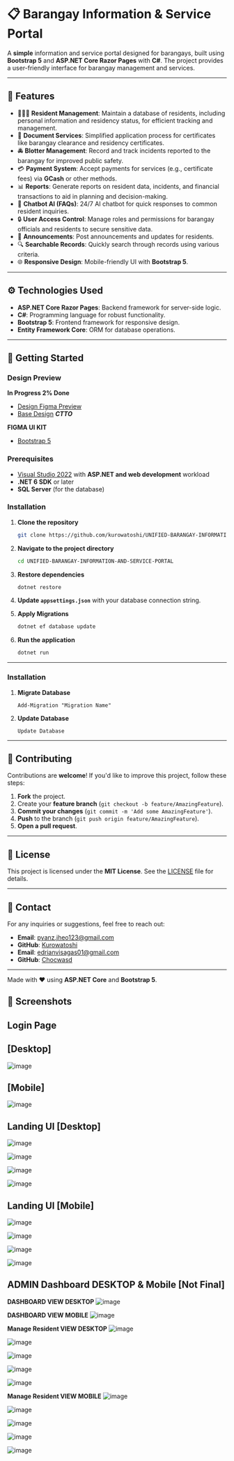 # 📋 Barangay Information & Service Portal

A **simple** information and service portal designed for barangays, built using **Bootstrap 5** and **ASP.NET Core Razor Pages** with **C#**. The project provides a user-friendly interface for barangay management and services.

---

## 🌟 Features

- 🧑‍🤝‍🧑 **Resident Management**: Maintain a database of residents, including personal information and residency status, for efficient tracking and management.
- 📄 **Document Services**: Simplified application process for certificates like barangay clearance and residency certificates.
- 🚔 **Blotter Management**: Record and track incidents reported to the barangay for improved public safety.
- 💳 **Payment System**: Accept payments for services (e.g., certificate fees) via **GCash** or other methods.
- 📊 **Reports**: Generate reports on resident data, incidents, and financial transactions to aid in planning and decision-making.
- 🤖 **Chatbot AI (FAQs)**: 24/7 AI chatbot for quick responses to common resident inquiries.
- 🔒 **User Access Control**: Manage roles and permissions for barangay officials and residents to secure sensitive data.
- 📝 **Announcements**: Post announcements and updates for residents.
- 🔍 **Searchable Records**: Quickly search through records using various criteria.
- 🌐 **Responsive Design**: Mobile-friendly UI with **Bootstrap 5**.

---

## ⚙️ Technologies Used

- **ASP.NET Core Razor Pages**: Backend framework for server-side logic.
- **C#**: Programming language for robust functionality.
- **Bootstrap 5**: Frontend framework for responsive design.
- **Entity Framework Core**: ORM for database operations.

---

## 🚀 Getting Started

### Design Preview

**In Progress 2% Done**
- [Design Figma Preview](https://www.figma.com/design/YlCFxMn6JjdnLNJZDtsBIR/Untitled?node-id=0-1&t=gMvCCkNUz1iYTphq-1)
- [Base Design](https://colorlib.com/polygon/adminator/) ***CTTO***
  
**FIGMA UI KIT**
- [Bootstrap 5](https://www.figma.com/design/lCZbrjorAYSOZDnw6WugEO/Bootstrap-5-Design-System---UI-Kit-(Community)?node-id=3-193136&node-type=canvas&t=PKYyhlf7yGxRhZPM-0)

### Prerequisites

- [Visual Studio 2022](https://visualstudio.microsoft.com/) with **ASP.NET and web development** workload
- **.NET 6 SDK** or later
- **SQL Server** (for the database)

### Installation

1. **Clone the repository**
    ```bash
    git clone https://github.com/kurowatoshi/UNIFIED-BARANGAY-INFORMATION-AND-SERVICE-PORTAL.git
    ```
2. **Navigate to the project directory**
    ```bash
    cd UNIFIED-BARANGAY-INFORMATION-AND-SERVICE-PORTAL
    ```
3. **Restore dependencies**
    ```bash
    dotnet restore
    ```
4. **Update `appsettings.json`** with your database connection string.

5. **Apply Migrations**
    ```bash
    dotnet ef database update
    ```

6. **Run the application**
    ```bash
    dotnet run
    ```

---
### Installation

1. **Migrate Database**
    ```package manager console
    Add-Migration "Migration Name"
    ```
2. **Update Database**
    ```package manager console
    Update Database
    ```

---

## 🤝 Contributing

Contributions are **welcome**! If you'd like to improve this project, follow these steps:

1. **Fork** the project.
2. Create your **feature branch** (`git checkout -b feature/AmazingFeature`).
3. **Commit your changes** (`git commit -m 'Add some AmazingFeature'`).
4. **Push** to the branch (`git push origin feature/AmazingFeature`).
5. **Open a pull request**.

---

## 📝 License

This project is licensed under the **MIT License**. See the [LICENSE](LICENSE) file for details.

---

## 📧 Contact

For any inquiries or suggestions, feel free to reach out:

- **Email**: pyanz.jheo123@gmail.com
- **GitHub**: [Kurowatoshi](https://github.com/kurowatoshi)
- **Email**: edrianvisagas01@gmail.com
- **GitHub**: [Chocwasd](https://github.com/Chocwasd)
---

Made with ❤️ using **ASP.NET Core** and **Bootstrap 5**.

## 📸 Screenshots

## Login Page
## [Desktop]
![image](https://github.com/user-attachments/assets/3c845123-000a-4c55-8641-169d9e32a768)
## [Mobile]
![image](https://github.com/user-attachments/assets/d1ee1fbb-b83c-4e38-b220-7455e57b034c)

## Landing UI [Desktop]

![image](https://github.com/user-attachments/assets/affaeecf-3bab-4691-9b5f-ac3276bf7445)

![image](https://github.com/user-attachments/assets/1db7612b-39fa-4116-b68f-5075c3235bac)

![image](https://github.com/user-attachments/assets/5c973114-200b-4e1c-ae40-9df14731797d)

![image](https://github.com/user-attachments/assets/2882faff-4b39-49ea-8c14-4a30acbf2f59)

## Landing UI [Mobile]
![image](https://github.com/user-attachments/assets/89e2e1a3-26e5-4c8a-b02a-374a3c2453af)

![image](https://github.com/user-attachments/assets/4a418517-7c6f-47bf-ac11-5a8c49962cbf)

![image](https://github.com/user-attachments/assets/5311a61a-dd75-4049-a7c3-df435013f3bb)

![image](https://github.com/user-attachments/assets/4d65b6df-ebc4-4fc9-a410-9545a9c64772)


## ADMIN Dashboard DESKTOP & Mobile [Not Final]

**DASHBOARD VIEW DESKTOP**
![image](https://github.com/user-attachments/assets/bdabdcda-8e77-4547-955a-6dbe72b917a7)

**DASHBOARD VIEW MOBILE**
![image](https://github.com/user-attachments/assets/87a1d11d-064b-4528-812e-c4f30f2b1f16)

**Manage Resident VIEW DESKTOP**
![image](https://github.com/user-attachments/assets/9395f8b0-c3c3-413b-a42e-212d7177dafc)

![image](https://github.com/user-attachments/assets/3a2b5d09-5fb8-4d66-b44e-3b69deb286a0)

![image](https://github.com/user-attachments/assets/0d18cfd5-9359-4efc-af22-501a73332206)

![image](https://github.com/user-attachments/assets/70154315-a1a5-4c8c-9b76-f2995c8132be)

![image](https://github.com/user-attachments/assets/63600f10-ddb5-4a15-9518-78fd2006cdb7)


**Manage Resident VIEW MOBILE**
![image](https://github.com/user-attachments/assets/d28e9a34-359a-4110-b556-711eb103a2e3)

![image](https://github.com/user-attachments/assets/276ebe2c-37e6-41bb-90a1-74046ef7532f)

![image](https://github.com/user-attachments/assets/73cfec07-4299-4468-b7d3-c1cf9aaa9f2a)

![image](https://github.com/user-attachments/assets/992d693b-ce04-4930-a8c8-8b60a8d453a5)

![image](https://github.com/user-attachments/assets/1780f41a-c8ad-4196-88f6-99dd17fc3261)












